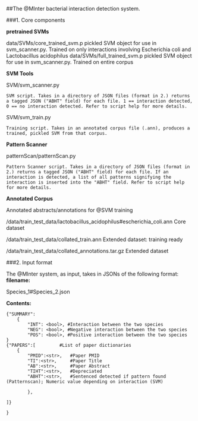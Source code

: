 ##The @MInter bacterial interaction detection system.


###1. Core components


__pretrained SVMs__

data/SVMs/core_trained_svm.p
	pickled SVM object for use in svm_scanner.py.
	Trained on only interactions involving Escherichia coli and Lactobacillus acidophilus
data/SVMs/full_trained_svm.p
	pickled SVM object for use in svm_scanner.py.
	Trained on entire corpus

__SVM Tools__

SVM/svm_scanner.py

	SVM script. Takes in a directory of JSON files (format in 2.) returns a tagged JSON ("ABHT" field) for each file. 1 == interaction detected, 0 == no interaction detected. Refer to script help for more details.

SVM/svm_train.py

	Training script. Takes in an annotated corpus file (.ann), produces a trained, pickled SVM from that corpus. 

__Pattern Scanner__

patternScan/patternScan.py

	Pattern Scanner script. Takes in a directory of JSON files (format in 2.) returns a tagged JSON ("ABHT" field) for each file. If an interaction is detected, a list of all patterns signifying the interaction is inserted into the "ABHT" field. Refer to script help for more details.

__Annotated Corpus__

Annotated abstracts/annotations for @SVM training

/data/train_test_data/lactobacillus_acidophilus#escherichia_coli.ann
	Core dataset

/data/train_test_data/collated_train.ann
	Extended dataset: training ready

/data/train_test_data/collated_annotations.tar.gz
	Extended dataset

###2. Input format

The @MInter system, as input, takes in JSONs of the following format:
**filename:**

Species_1#Species_2.json

**Contents:**

	{"SUMMARY":
		{
			"INT": <bool>, #Interaction between the two species
			"NEG": <bool>, #Negative interaction between the two species
			"POS": <bool>, #Positive interaction between the two species
	}
	{"PAPERS":[			#List of paper dictionaries
		{
			"PMID":<str>,	#Paper PMID
			"TI":<str>,		#Paper Title
			"AB":<str>,		#Paper Abstract
			"TIHT":<str>,	#Depreciated
			"ABHT":<str>,	#Sentenced detected if pattern found (Patternscan); Numeric value depending on interaction (SVM)

			}, 

	]}

	}